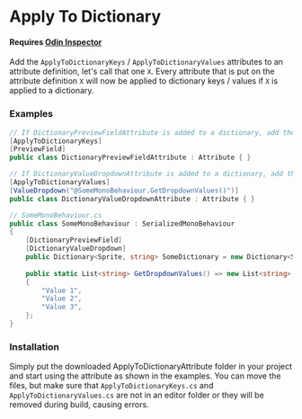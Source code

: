 # Apply To Dictionary

#### Requires [Odin Inspector]

Add the `ApplyToDictionaryKeys` / `ApplyToDictionaryValues` attributes to an attribute definition, let's call that one `X`. Every attribute that is put on the attribute definition `X` will now be applied to dictionary keys / values if `X` is applied to a dictionary.

### Examples
```csharp
// If DictionaryPreviewFieldAttribute is added to a dictionary, add the PreviewField attribute to its keys.
[ApplyToDictionaryKeys]
[PreviewField]
public class DictionaryPreviewFieldAttribute : Attribute { }

// If DictionaryValueDropdownAttribute is added to a dictionary, add the ValueDropdown attribute to its values.
[ApplyToDictionaryValues]
[ValueDropdown("@SomeMonoBehaviour.GetDropdownValues()")]
public class DictionaryValueDropdownAttribute : Attribute { }

// SomeMonoBehaviour.cs
public class SomeMonoBehaviour : SerializedMonoBehaviour
{
    [DictionaryPreviewField]
    [DictionaryValueDropdown]
    public Dictionary<Sprite, string> SomeDictionary = new Dictionary<Sprite, string>();
    
    public static List<string> GetDropdownValues() => new List<string>
    {
        "Value 1",
        "Value 2",
        "Value 3",
    };
}
```

### Installation
Simply put the downloaded ApplyToDictionaryAttribute folder in your project
and start using the attribute as shown in the examples.
You can move the files, but make sure that `ApplyToDictionaryKeys.cs` and `ApplyToDictionaryValues.cs`
are not in an editor folder or they will be removed during build, causing errors.

[Odin Inspector]: https://odininspector.com/
